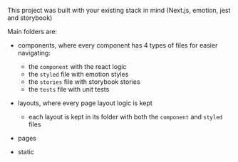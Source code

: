 This project was built with your existing stack in mind (Next.js, emotion, jest and storybook)

Main folders are:
- components, where every component has 4 types of files for easier navigating:
  - the `component` with the react logic
  - the `styled` file with emotion styles
  - the `stories` file with storybook stories
  - the `tests` file with unit tests

- layouts, where every page layout logic is kept
  - each layout is kept in its folder with both the `component` and `styled` files

- pages

- static
